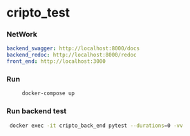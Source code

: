 # cripto_test


### NetWork
```yaml
backend_swagger: http://localhost:8000/docs
backend_redoc: http://localhost:8000/redoc
front_end: http://localhost:3000
```



### Run
```bash
     docker-compose up 
```
### Run backend test
```bash
 docker exec -it cripto_back_end pytest --durations=0 -vv
```

